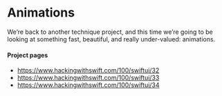 # Animations
We’re back to another technique project, and this time we’re going to be looking at something fast, beautiful, and really under-valued: animations.

#### Project pages
- https://www.hackingwithswift.com/100/swiftui/32
- https://www.hackingwithswift.com/100/swiftui/33
- https://www.hackingwithswift.com/100/swiftui/34